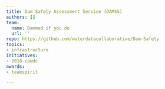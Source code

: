 ```yaml
---
title: Dam Safety Assessment Service (DAMSS)
authors: []
team:
  name: Dammed if you do
  url: ''
repo: https://github.com/waterdatacollaborative/Dam-Safety
topics:
- infrastructure
initiatives:
- 2018-cawdc
awards:
- teamspirit

---
```






